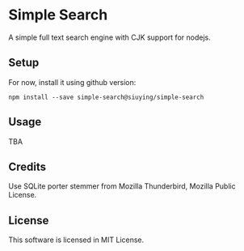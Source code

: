# Simple Search

A simple full text search engine with CJK support for nodejs.

## Setup

For now, install it using github version:

```
npm install --save simple-search@siuying/simple-search
```

## Usage

TBA

## Credits

Use SQLite porter stemmer from Mozilla Thunderbird, Mozilla Public License.

## License

This software is licensed in MIT License.
